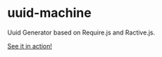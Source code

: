 uuid-machine
============

Uuid Generator based on Require.js and Ractive.js.

[See it in action!](http://leadhead9.github.io/uuid-machine/)